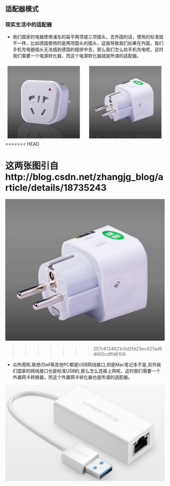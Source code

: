 ## 适配器模式

### 现实生活中的适配器

- 我们国家的电器使用浦东的扁平两项或三项插头，去外国的话，使用的标准就不一样，比如德国使用的是两项圆头的插头，这就导致我们如果在外国，我们手机充电器插头无法插到德国的插排中去，那么我们怎么给手机充电呢，这时我们需要一个电源转化器，而这个电源转化器就是所谓的适配器。

![](https://raw.githubusercontent.com/xiaonew/tech-blog/master/img/9.png)
<<<<<<< HEAD

**这两张图引自http://blog.csdn.net/zhangjg_blog/article/details/18735243**
=======
![](https://raw.githubusercontent.com/xiaonew/tech-blog/master/img/10.png)
>>>>>>> 257c6134621c0d2fd23ec427ad54650cdffd6109

- 众所周知,联想/Dell等其他PC都是USB网线接口,但是Mac笔记本不是,另外我们国家的网线接口也是标准USB的,那么怎么连接上网呢，这时我们需要一个外置网卡转换器，而这个外置网卡转化器也是所谓的适配器。

![](https://raw.githubusercontent.com/xiaonew/tech-blog/master/img/8.png)